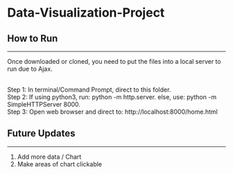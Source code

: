 # Data-Visualization-Project

## How to Run
-------------
Once downloaded or cloned, you need to put the files into a local server to run due to Ajax.

<br>Step 1: In terminal/Command Prompt, direct to this folder.
<br>Step 2: If using python3, run: python -m http.server. else, use: python -m SimpleHTTPServer 8000.
<br>Step 3: Open web browser and direct to: http://localhost:8000/home.html

## Future Updates
-----------------
1. Add more data / Chart
2. Make areas of chart clickable

